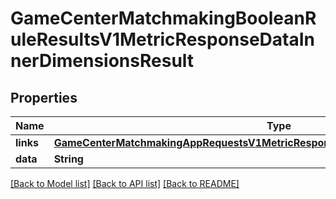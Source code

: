 # GameCenterMatchmakingBooleanRuleResultsV1MetricResponseDataInnerDimensionsResult

## Properties
Name | Type | Description | Notes
------------ | ------------- | ------------- | -------------
**links** | [**GameCenterMatchmakingAppRequestsV1MetricResponseDataInnerDimensionsResultLinks**](GameCenterMatchmakingAppRequestsV1MetricResponseDataInnerDimensionsResultLinks.md) |  | [optional] 
**data** | **String** |  | [optional] 

[[Back to Model list]](../README.md#documentation-for-models) [[Back to API list]](../README.md#documentation-for-api-endpoints) [[Back to README]](../README.md)


